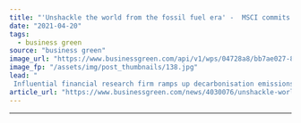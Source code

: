 ```yaml
---
title: "'Unshackle the world from the fossil fuel era' -  MSCI commits to net zero emissions before 2040"
date: "2021-04-20"
tags: 
  - business green
source: "business green"
image_url: "https://www.businessgreen.com/api/v1/wps/04728a8/bb7ae027-851e-4450-a6eb-1dc27397ee18/7/2020-Consistent-50-image-185x114.jpg"
image_fp: "/assets/img/post_thumbnails/138.jpg"
lead: "
 Influential financial research firm ramps up decarbonisation emissions ..."
article_url: "https://www.businessgreen.com/news/4030076/unshackle-world-fossil-fuel-era-msci-commits-net-zero-emissions-2040"
---
```


---
